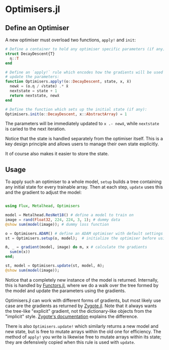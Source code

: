 # Optimisers.jl

## Define an Optimiser

A new optimiser must overload two functions, `apply!` and `init`:

```julia
# Define a container to hold any optimiser specific parameters (if any):
struct DecayDescent{T}
  η::T
end

# Define an `apply!` rule which encodes how the gradients will be used to
# update the parameters:
function Optimisers.apply!(o::DecayDescent, state, x, x̄)
  newx̄ = (o.η / √state) .* x̄
  nextstate = state + 1
  return nextstate, newx̄
end

# Define the function which sets up the initial state (if any):
Optimisers.init(o::DecayDescent, x::AbstractArray) = 1
```

The parameters will be immediately updated to `x .- newx̄`, while `nextstate` is
caried to the next iteration.

Notice that the state is handled separately from the optimiser itself. This
is a key design principle and allows users to manage their own state explicitly.

It of course also makes it easier to store the state.

## Usage

To apply such an optimiser to a whole model, `setup` builds a tree containing any initial
state for every trainable array. Then at each step, `update` uses this and the gradient
to adjust the model:

```julia

using Flux, Metalhead, Optimisers

model = Metalhead.ResNet18() # define a model to train on
image = rand(Float32, 224, 224, 3, 1); # dummy data
@show sum(model(image)); # dummy loss function

o = Optimisers.ADAM() # define an ADAM optimiser with default settings
st = Optimisers.setup(o, model);  # initialize the optimiser before using it

m̄, _ = gradient(model, image) do m, x # calculate the gradients
  sum(m(x))
end;

st, model = Optimisers.update(st, model, m̄);
@show sum(model(image));

```

Notice that a completely new instance of the model is returned. Internally, this
is handled by [Functors.jl](https://fluxml.ai/Functors.jl), where we do a walk over the
tree formed by the model and update the parameters using the gradients.

Optimisers.jl can
work with different forms of gradients, but most likely use case are the gradients as
returned by [Zygote.jl](https://fluxml.ai/Zygote.jl).
Note that it always wants the tree-like "explicit" gradient, not the dictionary-like 
objects from the "implicit" style. 
[Zygote's documentation](https://fluxml.ai/Zygote.jl/dev/#Explicit-and-Implicit-Parameters-1) explains the difference.

There is also `Optimisers.update!` which similarly returns a new model and new state,
but is free to mutate arrays within the old one for efficiency.
The method of `apply!` you write is likewise free to mutate arrays within its state;
they are defensively copied when this rule is used with `update`.
